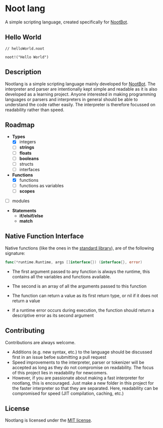 # Noot lang

A simple scripting language, created specifically for [NootBot](https://github.com/unitoftime/nootbot).

## Hello World
```noot
// helloWorld.noot

noot!("Hello World")
```

## Description

Nootlang is a simple scripting language mainly developed for [NootBot](https://github.com/unitoftime/nootbot).
The interpreter and parser are intentionally kept simple and readable as it is also
developed as a learning project. Anyone interested in making programming languages or
parsers and interpreters in general should be able to understand the code rather easily.
The interpreter is therefore focussed on readability rather than speed.

## Roadmap

- **Types**
  - [x] integers
  - [ ] **strings**
  - [ ] **floats**
  - [ ] **booleans**
  - [ ] structs
  - [ ] interfaces
- **Functions**
  - [x] functions
  - [ ] functions as variables
  - [ ] **scopes**
- [ ] modules
- **Statements**
  - **if/elsif/else**
  - **match**

## Native Function Interface

Native functions (like the ones in the [standard library](/stdlib)), are of the
following signature:

```go
func(*runtime.Runtime, args []interface{}) (interface{}, error)
```

- The first argument passed to any function is always the runtime, this contains
all the variables and functions available.
- The second is an array of all the arguments passed to this function

- The function can return a value as its first return type, or nil if it does not
return a value
- If a runtime error occurs during execution, the function should return a
descriptive error as its second argument

## Contributing

Contributions are always welcome.

- Additions (e.g. new syntax, etc.) to the language should be discussed first in
an issue befoe submitting a pull request
- Speed improvements to the interpreter, parser or tokenizer will be accepted as
long as they do not compromise on readability. The focus of this project lies in
readability for newcomers.
- However, if you are passionate about making a fast interpreter for nootlang,
this is encouraged. Just make a new folder in this project for the faster interpreter
so that they are separated. Here, readability can be compromised for speed (JIT
compilation, caching, etc.)

## License

Nootlang is licensed under the [MIT license](LICENSE).
